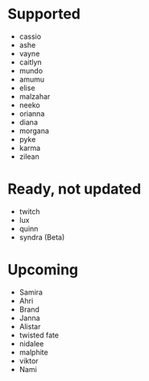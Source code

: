 # Supported
- cassio
- ashe
- vayne
- caitlyn
- mundo
- amumu
- elise
- malzahar
- neeko
- orianna
- diana
- morgana
- pyke
- karma
- zilean
# Ready, not updated
- twitch
- lux
- quinn
- syndra (Beta)
# Upcoming
- Samira
- Ahri
- Brand
- Janna
- Alistar 
- twisted fate
- nidalee
- malphite
- viktor
- Nami
